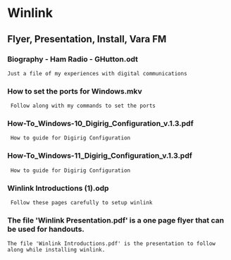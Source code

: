 # Winlink

## Flyer, Presentation, Install, Vara FM
### Biography - Ham Radio - GHutton.odt
    Just a file of my experiences with digital communications
### How to set the ports for Windows.mkv
     Follow along with my commands to set the ports
### How-To_Windows-10_Digirig_Configuration_v.1.3.pdf
     How to guide for Digirig Configuration
### How-To_Windows-11_Digirig_Configuration_v.1.3.pdf
     How to guide for Digirig Configuration
### Winlink Introductions (1).odp
     Follow these pages carefully to setup winlink

### The file 'Winlink Presentation.pdf' is a one page flyer that can be used for handouts.
    The file 'Winlink Introductions.pdf' is the presentation to follow along while installing winlink. 
 
